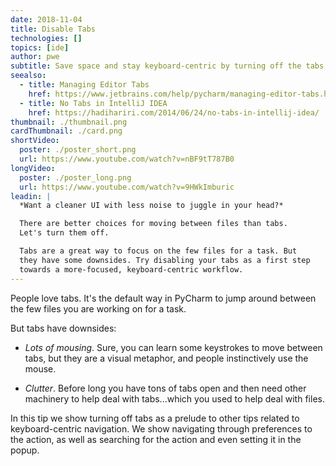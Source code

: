 ```yaml
---
date: 2018-11-04
title: Disable Tabs
technologies: []
topics: [ide]
author: pwe
subtitle: Save space and stay keyboard-centric by turning off the tabs.
seealso:
  - title: Managing Editor Tabs
    href: https://www.jetbrains.com/help/pycharm/managing-editor-tabs.html
  - title: No Tabs in IntelliJ IDEA
    href: https://hadihariri.com/2014/06/24/no-tabs-in-intellij-idea/
thumbnail: ./thumbnail.png
cardThumbnail: ./card.png
shortVideo:
  poster: ./poster_short.png
  url: https://www.youtube.com/watch?v=nBF9tT787B0
longVideo:
  poster: ./poster_long.png
  url: https://www.youtube.com/watch?v=9HWkImburic
leadin: |
  *Want a cleaner UI with less noise to juggle in your head?*

  There are better choices for moving between files than tabs. 
  Let's turn them off.

  Tabs are a great way to focus on the few files for a task. But 
  they have some downsides. Try disabling your tabs as a first step 
  towards a more-focused, keyboard-centric workflow.
---
```


People love tabs. It's the default way in PyCharm to jump around
between the few files you are working on for a task.

But tabs have downsides:

- _Lots of mousing_. Sure, you can learn some keystrokes to move
  between tabs, but they are a visual metaphor, and people
  instinctively use the mouse.

- _Clutter_. Before long you have tons of tabs open and then need
  other machinery to help deal with tabs...which you used to
  help deal with files.

In this tip we show turning off tabs as a prelude to other tips
related to keyboard-centric navigation. We show navigating through
preferences to the action, as well as searching for the action
and even setting it in the popup.
